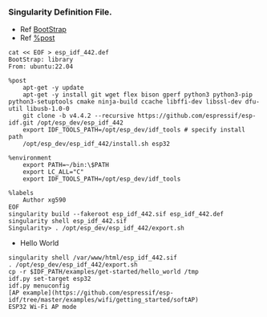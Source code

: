 ### Singularity Definition File.
* Ref [BootStrap](https://docs.sylabs.io/guides/3.0/user-guide/definition_files.html?highlight=bootstrap#header)
* Ref [%post](https://docs.sylabs.io/guides/3.0/user-guide/quick_start.html#singularity-definition-files) 
```
cat << EOF > esp_idf_442.def
BootStrap: library
From: ubuntu:22.04

%post
    apt-get -y update
    apt-get -y install git wget flex bison gperf python3 python3-pip python3-setuptools cmake ninja-build ccache libffi-dev libssl-dev dfu-util libusb-1.0-0
    git clone -b v4.4.2 --recursive https://github.com/espressif/esp-idf.git /opt/esp_dev/esp_idf_442
    export IDF_TOOLS_PATH=/opt/esp_dev/idf_tools # specify install path
    /opt/esp_dev/esp_idf_442/install.sh esp32

%environment
    export PATH=~/bin:\$PATH
    export LC_ALL="C"
    export IDF_TOOLS_PATH=/opt/esp_dev/idf_tools 

%labels
    Author xg590
EOF
singularity build --fakeroot esp_idf_442.sif esp_idf_442.def
singularity shell esp_idf_442.sif
Singularity> . /opt/esp_dev/esp_idf_442/export.sh
```
* Hello World
```
singularity shell /var/www/html/esp_idf_442.sif
. /opt/esp_dev/esp_idf_442/export.sh
cp -r $IDF_PATH/examples/get-started/hello_world /tmp
idf.py set-target esp32 
idf.py menuconfig
[AP example](https://github.com/espressif/esp-idf/tree/master/examples/wifi/getting_started/softAP)
ESP32 Wi-Fi AP mode
```